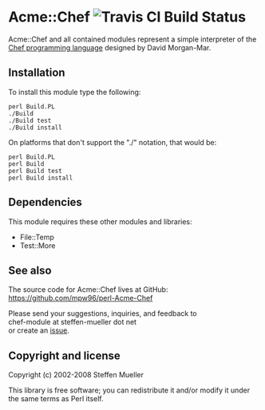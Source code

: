 Acme::Chef ![Travis CI Build Status](https://travis-ci.org/mpw96/perl-Acme-Chef.svg?branch=master)
==========
Acme::Chef and all contained modules represent a simple
interpreter of the [Chef programming language](http://www.dangermouse.net/esoteric/chef.html) designed by
David Morgan-Mar.

Installation
------------
To install this module type the following:

    perl Build.PL
    ./Build
    ./Build test
    ./Build install

On platforms that don't support the "./" notation, that would be:

    perl Build.PL
    perl Build
    perl Build test
    perl Build install

Dependencies
------------
This module requires these other modules and libraries:

* File::Temp
* Test::More

See also
--------
The source code for Acme::Chef lives at GitHub:
  https://github.com/mpw96/perl-Acme-Chef

Please send your suggestions, inquiries, and feedback to  
chef-module at steffen-mueller dot net  
or create an [issue](https://github.com/mpw96/perl-Acme-Chef/issues).

Copyright and license
---------------------
Copyright (c) 2002-2008 Steffen Mueller

This library is free software; you can redistribute it and/or modify
it under the same terms as Perl itself.

